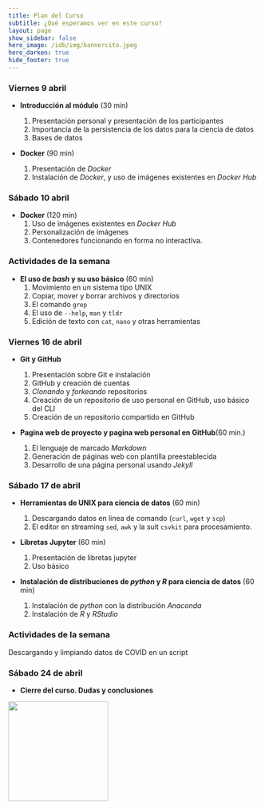 ```yaml
---
title: Plan del Curso
subtitle: ¿Qué esperamos ver en este curso?
layout: page
show_sidebar: false
hero_image: /idb/img/bannercito.jpeg 
hero_darken: true
hide_footer: true
---
```


### Viernes 9 abril

- **Introducción al módulo** (30 min)  
   1. Presentación personal y presentación de los participantes
   2. Importancia de la persistencia de los datos para la ciencia de datos
   3. Bases de datos
   
- **Docker** (90 min)
   1. Presentación de *Docker*
   2. Instalación de *Docker*, y uso de imágenes existentes en *Docker Hub*

### Sábado 10 abril

- **Docker** (120 min)
   1. Uso de imágenes existentes en *Docker Hub*
   2. Personalización de imágenes
   3. Contenedores funcionando en forma no interactiva.   

### Actividades de la semana 

- **El uso de *bash* y su uso básico** (60 min)
   1. Movimiento en un sistema tipo UNIX
   2. Copiar, mover y borrar archivos y directorios
   3. El comando `grep`
   4. El uso de `--help`, `man` y `tldr`
   5. Edición de texto con `cat`, `nano` y otras herramientas 

### Viernes 16 de abril

- **Git y GitHub** 
   1. Presentación sobre Git e instalación
   2. GitHub y creación de cuentas
   3. *Clonando* y *forkeando* repositorios
   4. Creación de un repositorio de uso personal en GitHub, uso básico del CLI
   5. Creación de un repositorio compartido en GitHub

- **Pagina web de proyecto y pagina web personal en GitHub**(60 min.)
   1. El lenguaje de marcado *Markdown*
   2. Generación de páginas web con plantilla preestablecida
   3. Desarrollo de una página personal usando *Jekyll* 

### Sábado 17 de abril

- **Herramientas de UNIX para ciencia de datos** (60 min)  
   1. Descargando datos en linea de comando (`curl`, `wget` y `scp`)
   2. El editor en streaming `sed`, `awk`  y la suit `csvkit` para procesamiento.
   
- **Libretas Jupyter** (60 min)  
   1. Presentación de libretas jupyter
   2. Uso básico

- **Instalación de distribuciones de *python* y *R* para ciencia de datos** (60 min)  
   1. Instalación de *python* con la distribución *Anaconda* 
   2. Instalación de *R* y *RStudio*

### Actividades de la semana

Descargando y limpiando datos de COVID en un script

### Sábado 24 de abril

- **Cierre del curso. Dudas y conclusiones**


<img src="/curso-hpcd/img/MCDLogo.png" width="200">
